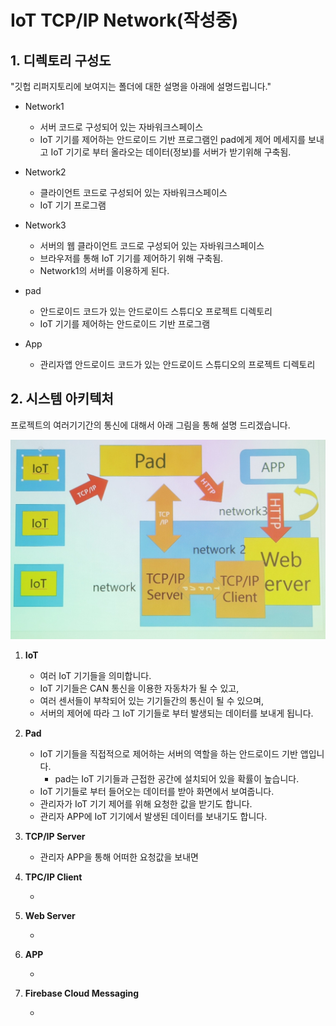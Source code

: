 # IoT TCP/IP Network(작성중)

   

## 1. 디렉토리 구성도

"깃헙 리퍼지토리에 보여지는 폴더에 대한 설명을 아래에 설명드립니다."



- Network1
  - 서버 코드로 구성되어 있는 자바워크스페이스
  - IoT 기기를 제어하는 안드로이드 기반 프로그램인 pad에게 제어 메세지를 보내고 IoT 기기로 부터 올라오는 데이터(정보)를 서버가 받기위해 구축됨.
- Network2
  - 클라이언트 코드로 구성되어 있는 자바워크스페이스
  - IoT 기기 프로그램
- Network3
  - 서버의 웹 클라이언트 코드로 구성되어 있는 자바워크스페이스
  - 브라우저를 통해 IoT 기기를 제어하기 위해 구축됨.
  - Network1의 서버를 이용하게 된다.
- pad
  - 안드로이드 코드가 있는 안드로이드 스튜디오 프로젝트 디렉토리
  - IoT 기기를 제어하는 안드로이드 기반 프로그램

- App
  - 관리자앱 안드로이드 코드가 있는 안드로이드 스튜디오의 프로젝트 디렉토리

   

## 2. 시스템 아키텍처

프로젝트의 여러기기간의 통신에 대해서 아래 그림을 통해 설명 드리겠습니다.

![system_architecture](./img/system_architecture.jpeg)





1. **IoT**

   - 여러 IoT 기기들을 의미합니다.
   - IoT 기기들은 CAN 통신을 이용한 자동차가 될 수 있고,
   - 여러 센서들이 부착되어 있는 기기들간의 통신이 될 수 있으며,
   - 서버의 제어에 따라 그 IoT 기기들로 부터 발생되는 데이터를 보내게 됩니다.

   

2. **Pad**

   - IoT 기기들을 직접적으로 제어하는 서버의 역할을 하는 안드로이드 기반 앱입니다.
     - pad는 IoT 기기들과 근접한 공간에 설치되어 있을 확률이 높습니다.
   - IoT 기기들로 부터 들어오는 데이터를 받아 화면에서 보여줍니다.
   - 관리자가 IoT 기기 제어를 위해 요청한 값을 받기도 합니다.
   - 관리자 APP에 IoT 기기에서 발생된 데이터를 보내기도 합니다.

   

3. **TCP/IP Server**

   - 관리자 APP을 통해 어떠한 요청값을 보내면 

     

4. **TPC/IP Client**

   - 

5. **Web Server**

   - 

6. **APP**

   - 

7. **Firebase Cloud Messaging**

   - 






